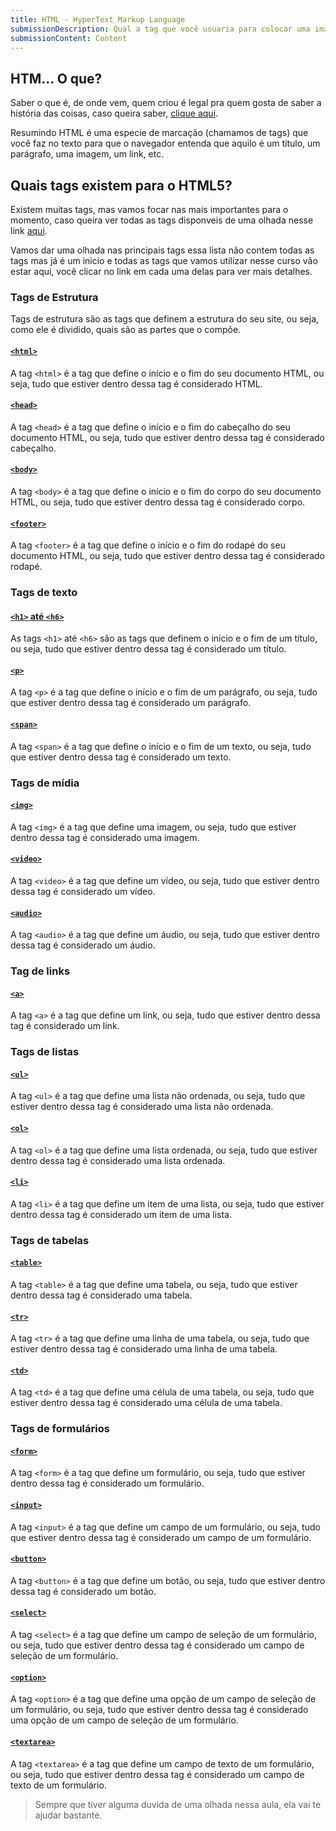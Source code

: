 ```yaml
---
title: HTML - HyperText Markup Language
submissionDescription: Qual a tag que você usuaria para colocar uma imagem no seu site?
submissionContent: Content
---
```


## HTM... O que?

Saber o que é, de onde vem, quem criou é legal pra quem gosta de saber a história das coisas, caso queira saber, [clique aqui](https://pt.wikipedia.org/wiki/HTML).

Resumindo HTML é uma especie de marcação (chamamos de tags) que você faz no texto para que o navegador entenda que aquilo é um título, um parágrafo, uma imagem, um link, etc.

## Quais tags existem para o HTML5?

Existem muitas tags, mas vamos focar nas mais importantes para o momento, caso queira ver todas as tags disponveis de uma olhada nesse link [aqui](https://developer.mozilla.org/pt-BR/docs/Web/HTML/Element).

Vamos dar uma olhada nas principais tags essa lista não contem todas as tags mas já é um inicio e todas as tags que vamos utilizar nesse curso vão estar aqui, você clicar no link em cada uma delas para ver mais detalhes.

### Tags de Estrutura

Tags de estrutura são as tags que definem a estrutura do seu site, ou seja, como ele é dividido, quais são as partes que o compõe.

#### [`<html>`](https://developer.mozilla.org/pt-BR/docs/Web/HTML/Element/html)

A tag `<html>` é a tag que define o início e o fim do seu documento HTML, ou seja, tudo que estiver dentro dessa tag é considerado HTML.

#### [`<head>`](https://developer.mozilla.org/pt-BR/docs/Web/HTML/Element/head)

A tag `<head>` é a tag que define o início e o fim do cabeçalho do seu documento HTML, ou seja, tudo que estiver dentro dessa tag é considerado cabeçalho.

#### [`<body>`](https://developer.mozilla.org/pt-BR/docs/Web/HTML/Element/body)

A tag `<body>` é a tag que define o início e o fim do corpo do seu documento HTML, ou seja, tudo que estiver dentro dessa tag é considerado corpo.

#### [`<footer>`](https://developer.mozilla.org/pt-BR/docs/Web/HTML/Element/footer)

A tag `<footer>` é a tag que define o início e o fim do rodapé do seu documento HTML, ou seja, tudo que estiver dentro dessa tag é considerado rodapé.

### Tags de texto

#### [`<h1>` até `<h6>`](https://developer.mozilla.org/pt-BR/docs/Web/HTML/Element/Heading_Elements)

As tags `<h1>` até `<h6>` são as tags que definem o início e o fim de um título, ou seja, tudo que estiver dentro dessa tag é considerado um título.

#### [`<p>`](https://developer.mozilla.org/pt-BR/docs/Web/HTML/Element/p)

A tag `<p>` é a tag que define o início e o fim de um parágrafo, ou seja, tudo que estiver dentro dessa tag é considerado um parágrafo.

#### [`<span>`](https://developer.mozilla.org/pt-BR/docs/Web/HTML/Element/span)

A tag `<span>` é a tag que define o início e o fim de um texto, ou seja, tudo que estiver dentro dessa tag é considerado um texto.

### Tags de mídia

#### [`<img>`](https://developer.mozilla.org/pt-BR/docs/Web/HTML/Element/img)

A tag `<img>` é a tag que define uma imagem, ou seja, tudo que estiver dentro dessa tag é considerado uma imagem.

#### [`<video>`](https://developer.mozilla.org/pt-BR/docs/Web/HTML/Element/video)

A tag `<video>` é a tag que define um vídeo, ou seja, tudo que estiver dentro dessa tag é considerado um vídeo.

#### [`<audio>`](https://developer.mozilla.org/pt-BR/docs/Web/HTML/Element/audio)

A tag `<audio>` é a tag que define um áudio, ou seja, tudo que estiver dentro dessa tag é considerado um áudio.

### Tag de links

#### [`<a>`](https://developer.mozilla.org/pt-BR/docs/Web/HTML/Element/a)

A tag `<a>` é a tag que define um link, ou seja, tudo que estiver dentro dessa tag é considerado um link.

### Tags de listas

#### [`<ul>`](https://developer.mozilla.org/pt-BR/docs/Web/HTML/Element/ul)

A tag `<ul>` é a tag que define uma lista não ordenada, ou seja, tudo que estiver dentro dessa tag é considerado uma lista não ordenada.

#### [`<ol>`](https://developer.mozilla.org/pt-BR/docs/Web/HTML/Element/ol)

A tag `<ol>` é a tag que define uma lista ordenada, ou seja, tudo que estiver dentro dessa tag é considerado uma lista ordenada.

#### [`<li>`](https://developer.mozilla.org/pt-BR/docs/Web/HTML/Element/li)

A tag `<li>` é a tag que define um item de uma lista, ou seja, tudo que estiver dentro dessa tag é considerado um item de uma lista.

### Tags de tabelas

#### [`<table>`](https://developer.mozilla.org/pt-BR/docs/Web/HTML/Element/table)

A tag `<table>` é a tag que define uma tabela, ou seja, tudo que estiver dentro dessa tag é considerado uma tabela.

#### [`<tr>`](https://developer.mozilla.org/pt-BR/docs/Web/HTML/Element/tr)

A tag `<tr>` é a tag que define uma linha de uma tabela, ou seja, tudo que estiver dentro dessa tag é considerado uma linha de uma tabela.

#### [`<td>`](https://developer.mozilla.org/pt-BR/docs/Web/HTML/Element/td)

A tag `<td>` é a tag que define uma célula de uma tabela, ou seja, tudo que estiver dentro dessa tag é considerado uma célula de uma tabela.

### Tags de formulários

#### [`<form>`](https://developer.mozilla.org/pt-BR/docs/Web/HTML/Element/form)

A tag `<form>` é a tag que define um formulário, ou seja, tudo que estiver dentro dessa tag é considerado um formulário.

#### [`<input>`](https://developer.mozilla.org/pt-BR/docs/Web/HTML/Element/input)

A tag `<input>` é a tag que define um campo de um formulário, ou seja, tudo que estiver dentro dessa tag é considerado um campo de um formulário.

#### [`<button>`](https://developer.mozilla.org/pt-BR/docs/Web/HTML/Element/button)

A tag `<button>` é a tag que define um botão, ou seja, tudo que estiver dentro dessa tag é considerado um botão.

#### [`<select>`](https://developer.mozilla.org/pt-BR/docs/Web/HTML/Element/select)

A tag `<select>` é a tag que define um campo de seleção de um formulário, ou seja, tudo que estiver dentro dessa tag é considerado um campo de seleção de um formulário.

#### [`<option>`](https://developer.mozilla.org/pt-BR/docs/Web/HTML/Element/option)

A tag `<option>` é a tag que define uma opção de um campo de seleção de um formulário, ou seja, tudo que estiver dentro dessa tag é considerado uma opção de um campo de seleção de um formulário.

#### [`<textarea>`](https://developer.mozilla.org/pt-BR/docs/Web/HTML/Element/textarea)

A tag `<textarea>` é a tag que define um campo de texto de um formulário, ou seja, tudo que estiver dentro dessa tag é considerado um campo de texto de um formulário.

> Sempre que tiver alguma duvida de uma olhada nessa aula, ela vai te ajudar bastante.
